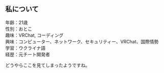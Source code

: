 ## 私について
年齢：21歳  
性別：おとこ  
趣味：VRChat, コーディング  
興味：コンピューター、ネットワーク、セキュリティー、VRChat、国際情勢  
学習：ウクライナ語  
経歴：元チート開発者

どうやらここを見てしまったようですね。
